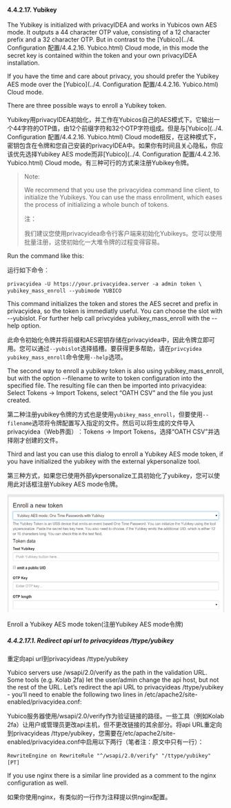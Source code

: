 #### 4.4.2.17. Yubikey

The Yubikey is initialized with privacyIDEA and works in Yubicos own AES mode. It outputs a 44 character OTP value, consisting of a 12 character prefix and a 32 character OTP. But in contrast to the [Yubico](../4. Configuration 配置/4.4.2.16. Yubico.html) Cloud mode, in this mode the secret key is contained within the token and your own privacyIDEA installation.

If you have the time and care about privacy, you should prefer the Yubikey AES mode over the [Yubico](../4. Configuration 配置/4.4.2.16. Yubico.html) Cloud mode.

There are three possible ways to enroll a Yubikey token.

Yubikey用privacyIDEA初始化，并工作在Yubicos自己的AES模式下。它输出一个44字符的OTP值，由12个前缀字符和32个OTP字符组成。但是与[Yubico](../4. Configuration 配置/4.4.2.16. Yubico.html) Cloud mode相反，在这种模式下，密钥包含在令牌和您自己安装的privacyIDEA中。如果你有时间且关心隐私，你应该优先选择Yubikey AES mode而非[Yubico](../4. Configuration 配置/4.4.2.16. Yubico.html) Cloud mode。有三种可行的方式来注册Yubikey令牌。

> Note:
> 
> We recommend that you use the privacyidea command line client, to initialize the Yubikeys. You can use the mass enrollment, which eases the process of initializing a whole bunch of tokens.
> 
> 注：
> 
> 我们建议您使用privacyidea命令行客户端来初始化Yubikeys。您可以使用批量注册，这使初始化一大堆令牌的过程变得容易。

Run the command like this:

运行如下命令︰

```
privacyidea -U https://your.privacyidea.server -a admin token \
yubikey_mass_enroll --yubimode YUBICO
```

This command initializes the token and stores the AES secret and prefix in privacyidea, so the token is immediatly useful. You can choose the slot with --yubislot. For further help call privcyidea yubikey_mass_enroll with the --help option.

此命令初始化令牌并将前缀和AES密钥存储在privacyidea中，因此令牌立即可用。您可以通过`--yubislot`选择插槽。要获得更多帮助，请在`privcyidea yubikey_mass_enroll`命令使用`--help`选项。

The second way to enroll a yubikey token is also using yubikey_mass_enroll, but with the option --filename to write to token configuration into the specified file. The resulting file can then be imported into privacyidea: Select Tokens -> Import Tokens, select “OATH CSV” and the file you just created.

第二种注册yubikey令牌的方式也是使用`yubikey_mass_enroll`，但要使用`--filename`选项将令牌配置写入指定的文件。然后可以将生成的文件导入privacyidea（Web界面）︰Tokens -> Import Tokens，选择“OATH CSV”并选择刚才创建的文件。

Third and last you can use this dialog to enroll a Yubikey AES mode token, if you have initialized the yubikey with the external ykpersonalize tool.

第三种方式，如果您已使用外部ykpersonalize工具初始化了yubikey，您可以使用此对话框注册Yubikey AES mode令牌。

![enroll_yubikey](../Contents/enroll_yubikey.png)

Enroll a Yubikey AES mode token(注册Yubikey AES mode令牌)

##### 4.4.2.17.1. Redirect api url to privacyideas /ttype/yubikey

重定向api url到privacyideas /ttype/yubikey

Yubico servers use /wsapi/2.0/verify as the path in the validation URL. Some tools (e.g. Kolab 2fa) let the user/admin change the api host, but not the rest of the URL. Let’s redirect the api URL to privacyideas /ttype/yubikey - you’ll need to enable the following two lines in /etc/apache2/site-enabled/privacyidea.conf:

Yubico服务器使用/wsapi/2.0/verify作为验证链接的路径。一些工具（例如Kolab 2fa）让用户或管理员更改api主机，但不更改链接的其余部分。将api URL重定向到privacyideas /ttype/yubikey，您需要在/etc/apache2/site-enabled/privacyidea.conf中启用以下两行（笔者注：原文中只有一行）：

```
RewriteEngine on RewriteRule "^/wsapi/2.0/verify" "/ttype/yubikey" [PT]
```

If you use nginx there is a similar line provided as a comment to the nginx configuration as well.

如果你使用nginx，有类似的一行作为注释提以供nginx配置。